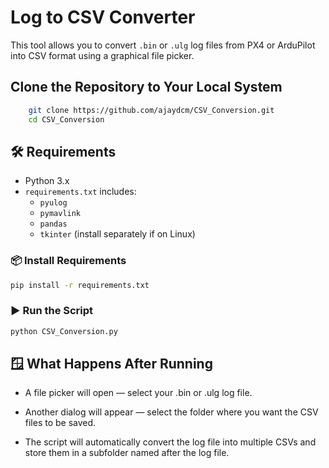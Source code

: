 # Log to CSV Converter

This tool allows you to convert `.bin` or `.ulg` log files from PX4 or ArduPilot into CSV format using a graphical file picker.

## Clone the Repository to Your Local System
```bash
    git clone https://github.com/ajaydcm/CSV_Conversion.git
    cd CSV_Conversion
```
## 🛠️ Requirements

- Python 3.x
- `requirements.txt` includes:
  - `pyulog`
  - `pymavlink`
  - `pandas`
  - `tkinter` (install separately if on Linux)

### 📦 Install Requirements

```bash
pip install -r requirements.txt
```
### ▶️ Run the Script
```bash 
python CSV_Conversion.py 
```

## 🪟 What Happens After Running
- A file picker will open — select your .bin or .ulg log file.

- Another dialog will appear — select the folder where you want the CSV files to be saved.

- The script will automatically convert the log file into multiple CSVs and store them in a subfolder named after the log file.